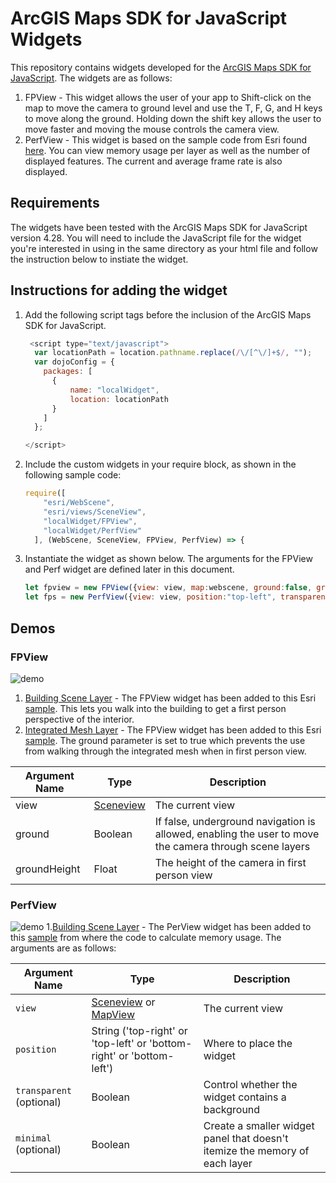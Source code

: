 # ArcGIS Maps SDK for JavaScript Widgets

This repository contains widgets developed for the [ArcGIS Maps SDK for JavaScript](https://developers.arcgis.com/javascript/latest/). The widgets are as follows:

1. FPView - This widget allows the user of your app to Shift-click on the map to move the camera to ground level and use the T, F, G, and H keys to move along the ground. Holding down the shift key allows the user to move faster and moving the mouse controls the camera view.
1. PerfView - This widget is based on the sample code from Esri found [here](https://developers.arcgis.com/javascript/latest/sample-code/sceneview-memory/). You can view memory usage per layer as well as the number of displayed features. The current and average frame rate is also displayed.

## Requirements
The widgets have been tested with the ArcGIS Maps SDK for JavaScript version 4.28. You will need to include the JavaScript file for the widget you're interested in using in the same directory as your html file and follow the instruction below to instiate the widget.

## Instructions for adding the widget
1. Add the following script tags before the inclusion of the ArcGIS Maps SDK for JavaScript.
    ```javascript
     <script type="text/javascript">
      var locationPath = location.pathname.replace(/\/[^\/]+$/, "");
      var dojoConfig = {
        packages: [
          {
              name: "localWidget",
              location: locationPath
          }
        ]
      };

    </script>
    ```
1. Include the custom widgets in your require block, as shown in the following sample code:
    ```javascript
    require([
        "esri/WebScene",
        "esri/views/SceneView",
        "localWidget/FPView",
        "localWidget/PerfView"
      ], (WebScene, SceneView, FPView, PerfView) => {
    ```

1. Instantiate the widget as shown below. The arguments for the FPView and Perf widget are defined later in this document.
    ```javascript
    let fpview = new FPView({view: view, map:webscene, ground:false, groundHeight:1.7 });
    let fps = new PerfView({view: view, position:"top-left", transparent:true, minimal:false});
     ```

## Demos

### FPView
![demo](/fpview.gif)
1. [Building Scene Layer]("building-scene-layer-slice.html") - The FPView widget has been added to this Esri [sample](https://developers.arcgis.com/javascript/latest/sample-code/building-scene-layer-slice/). This lets you walk into the building to get a first person perspective of the interior.
1. [Integrated Mesh Layer]("layers-integratedmeshlayer.html") - The FPView widget has been added to this Esri [sample](https://developers.arcgis.com/javascript/latest/sample-code/layers-integratedmeshlayer/). The ground parameter is set to true which prevents the use from walking through the integrated mesh when in first person view.

| Argument Name | Type | Description |
| --- | --- | --- |
| view | [Sceneview](https://developers.arcgis.com/javascript/latest/api-reference/esri-views-SceneView.html)  | The current view |
| ground | Boolean | If false, underground navigation is allowed, enabling the user to move the camera through scene layers |
| groundHeight | Float | The height of the camera in first person view | 


### PerfView
![demo](/perfview.gif)
1.[Building Scene Layer]("building-scene-layer-slice.html") - The PerView widget has been added to this [sample](https://developers.arcgis.com/javascript/latest/sample-code/sceneview-memory/) from where the code to calculate memory usage. The arguments are as follows:

| Argument Name | Type | Description |
| --- | --- | --- |
| `view` | [Sceneview](https://developers.arcgis.com/javascript/latest/api-reference/esri-views-SceneView.html) or [MapView]("esri/views/MapView") | The current view |
| `position` | String ('top-right' or 'top-left' or 'bottom-right' or 'bottom-left') | Where to place the widget |
| `transparent` (optional) | Boolean | Control whether the widget contains a background
| `minimal` (optional) | Boolean | Create a smaller widget panel that doesn't itemize the memory of each layer |
